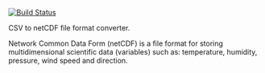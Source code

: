 [![Build Status](https://travis-ci.org/qba73/nc.png?branch=dev)](https://travis-ci.org/qba73/nc)

CSV to netCDF file format converter.

Network Common Data Form (netCDF) is a file format for storing
multidimensional scientific data (variables) such as:
temperature, humidity, pressure, wind speed and direction.
